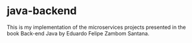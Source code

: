 # java-backend

This is my implementation of the microservices projects presented in the book Back-end Java by Eduardo Felipe Zambom Santana.
